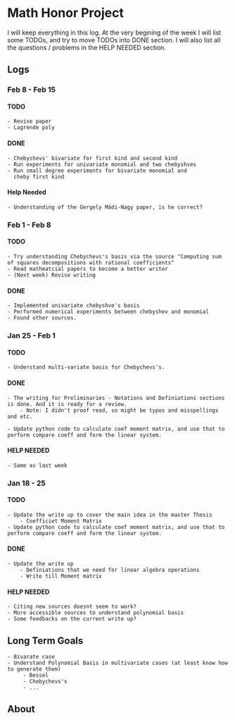 # Math Honor Project

I will keep everything in this log. 
At the very begining of the week I will list some TODOs, and try to move TODOs into DONE section. 
I will also list all the questions / problems in the HELP NEEDED section.

## Logs

### Feb 8 - Feb 15

#### TODO

	- Revise paper
	- Lagrende poly

#### DONE
	
	- Chebyshevs' bivariate for first kind and second kind
	- Run experiments for univariate monomial and two chebyshves
	- Run small degree experiments for bivariate monomial and
	  cheby first kind

#### Help Needed
	
	- Understanding of the Gergely Mádi-Nagy paper, is he correct?

### Feb 1 - Feb 8

#### TODO
	
	- Try understanding Chebychevs's basis via the source "Computing sum of squares decompositions with rational coefficients"
	- Read mathmatcial papers to become a better writer
	- (Next week) Revise writing

#### DONE

	- Implemented univariate chebyshve's basis
	- Performed numerical experiments between chebyshev and monomial
	- Found other sources. 

### Jan 25 - Feb 1

#### TODO

    - Understand multi-variate basis for Chebychevs's.

#### DONE

    - The writing for Preliminaries - Notations and Definiations sections is done. And it is ready for a review.
        - Note: I didn't proof read, so might be typos and misspellings and etc. 
    
    - Update python code to calculate coef moment matrix, and use that to perform compare coeff and form the linear system.

#### HELP NEEDED

    - Same as last week


### Jan 18 - 25

#### TODO

    - Update the write up to cover the main idea in the master Thesis
        - Coefficiet Moment Matrix
    - Update python code to calculate coef moment matrix, and use that to perform compare coeff and form the linear system.

#### DONE

    - Update the write up
        - Definiations that we need for linear algebra operations
        - Write till Moment matrix

#### HELP NEEDED

    - Citing new sources doesnt seem to work? 
    - More accessible sources to understand polynomial basis
    - Some feedbacks on the current write up?

## Long Term Goals

    - Bivarate case
    - Understand Polynomial Basis in multivariate cases (at least know how to generate them)
         - Bessel
         - Chebychevs's 
         - ...

## About

